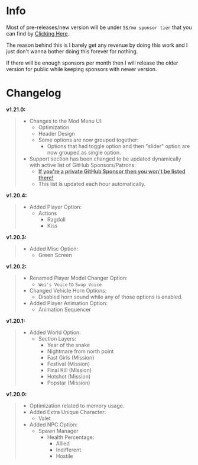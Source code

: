# Info
Most of pre-releases/new version will be under `5$/mo sponsor tier` that you can find by [Clicking Here](https://github.com/sponsors/sneakyevil). 

The reason behind this is I barely get any revenue by doing this work and I just don't wanna bother doing this forever for nothing. 

If there will be enough sponsors per month then I will release the older version for public while keeping sponsors with newer version.

# Changelog

__v1.21.0:__
> - Changes to the Mod Menu UI:
>     - Optimization
>     - Header Design
>     - Some options are now grouped together:
>         - Options that had toggle option and then "slider" option are now grouped as single option.
> - Support section has been changed to be updated dynamically with active list of GitHub Sponsors/Patrons:
>     - <ins>**If you're a private GitHub Sponsor then you won't be listed there!**</ins>
>     - This list is updated each hour automatically.

__v1.20.4:__
> - Added Player Option:
>     - Actions
>         - Ragdoll
>         - Kiss

__v1.20.3:__
> - Added Misc Option:
>     - Green Screen 

__v1.20.2:__
> - Renamed Player Model Changer Option:
>     - `Wei's Voice`  to `Swap Voice`
> - Changed Vehicle Horn Options:
>     - Disabled horn sound while any of those options is enabled. 
> - Added Player Animation Option:
>     - Animation Sequencer

__v1.20.1:__
> - Added World Option:
>     - Section Layers:
>         - Year of the snake
>         - Nightmare from north point
>         - Fast Girls (Mission)
>         - Festival (Mission)
>         - Final Kill (Mission)
>         - Hotshot (Mission)
>         - Popstar (Mission)

__v1.20.0:__
> - Optimization related to memory usage.
> - Added Extra Unique Character:
>     - Valet
> - Added NPC Option:
>     - Spawn Manager
>         -  Health Percentage:
>             - Allied
>             - Indifferent
>             - Hostile
